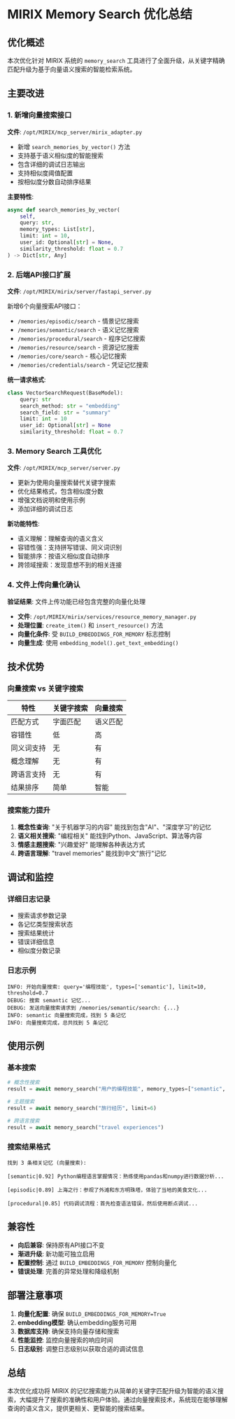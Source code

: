 # MIRIX Memory Search 优化总结

## 优化概述

本次优化针对 MIRIX 系统的 `memory_search` 工具进行了全面升级，从关键字精确匹配升级为基于向量语义搜索的智能检索系统。

## 主要改进

### 1. 新增向量搜索接口

**文件**: `/opt/MIRIX/mcp_server/mirix_adapter.py`

- 新增 `search_memories_by_vector()` 方法
- 支持基于语义相似度的智能搜索
- 包含详细的调试日志输出
- 支持相似度阈值配置
- 按相似度分数自动排序结果

**主要特性**:
```python
async def search_memories_by_vector(
    self, 
    query: str, 
    memory_types: List[str], 
    limit: int = 10,
    user_id: Optional[str] = None,
    similarity_threshold: float = 0.7
) -> Dict[str, Any]
```

### 2. 后端API接口扩展

**文件**: `/opt/MIRIX/mirix/server/fastapi_server.py`

新增6个向量搜索API接口：
- `/memories/episodic/search` - 情景记忆搜索
- `/memories/semantic/search` - 语义记忆搜索  
- `/memories/procedural/search` - 程序记忆搜索
- `/memories/resource/search` - 资源记忆搜索
- `/memories/core/search` - 核心记忆搜索
- `/memories/credentials/search` - 凭证记忆搜索

**统一请求格式**:
```python
class VectorSearchRequest(BaseModel):
    query: str
    search_method: str = "embedding"
    search_field: str = "summary"
    limit: int = 10
    user_id: Optional[str] = None
    similarity_threshold: float = 0.7
```

### 3. Memory Search 工具优化

**文件**: `/opt/MIRIX/mcp_server/server.py`

- 更新为使用向量搜索替代关键字搜索
- 优化结果格式，包含相似度分数
- 增强文档说明和使用示例
- 添加详细的调试日志

**新功能特性**:
- 语义理解：理解查询的语义含义
- 容错性强：支持拼写错误、同义词识别
- 智能排序：按语义相似度自动排序
- 跨领域搜索：发现意想不到的相关连接

### 4. 文件上传向量化确认

**验证结果**: 文件上传功能已经包含完整的向量化处理

- **文件**: `/opt/MIRIX/mirix/services/resource_memory_manager.py`
- **处理位置**: `create_item()` 和 `insert_resource()` 方法
- **向量化条件**: 受 `BUILD_EMBEDDINGS_FOR_MEMORY` 标志控制
- **向量生成**: 使用 `embedding_model().get_text_embedding()`

## 技术优势

### 向量搜索 vs 关键字搜索

| 特性 | 关键字搜索 | 向量搜索 |
|------|------------|----------|
| 匹配方式 | 字面匹配 | 语义匹配 |
| 容错性 | 低 | 高 |
| 同义词支持 | 无 | 有 |
| 概念理解 | 无 | 有 |
| 跨语言支持 | 无 | 有 |
| 结果排序 | 简单 | 智能 |

### 搜索能力提升

1. **概念性查询**: "关于机器学习的内容" 能找到包含"AI"、"深度学习"的记忆
2. **语义相关搜索**: "编程相关" 能找到Python、JavaScript、算法等内容
3. **情感主题搜索**: "兴趣爱好" 能理解各种表达方式
4. **跨语言理解**: "travel memories" 能找到中文"旅行"记忆

## 调试和监控

### 详细日志记录

- 搜索请求参数记录
- 各记忆类型搜索状态
- 搜索结果统计
- 错误详细信息
- 相似度分数记录

### 日志示例
```
INFO: 开始向量搜索: query='编程技能', types=['semantic'], limit=10, threshold=0.7
DEBUG: 搜索 semantic 记忆...
DEBUG: 发送向量搜索请求到 /memories/semantic/search: {...}
INFO: semantic 向量搜索完成，找到 5 条记忆
INFO: 向量搜索完成，总共找到 5 条记忆
```

## 使用示例

### 基本搜索
```python
# 概念性搜索
result = await memory_search("用户的编程技能", memory_types=["semantic", "procedural"])

# 主题搜索  
result = await memory_search("旅行经历", limit=6)

# 跨语言搜索
result = await memory_search("travel experiences")
```

### 搜索结果格式
```
找到 3 条相关记忆 (向量搜索):

[semantic|0.92] Python编程语言掌握情况：熟练使用pandas和numpy进行数据分析...

[episodic|0.89] 上海之行：参观了外滩和东方明珠塔，体验了当地的美食文化...

[procedural|0.85] 代码调试流程：首先检查语法错误，然后使用断点调试...
```

## 兼容性

- **向后兼容**: 保持原有API接口不变
- **渐进升级**: 新功能可独立启用
- **配置控制**: 通过 `BUILD_EMBEDDINGS_FOR_MEMORY` 控制向量化
- **错误处理**: 完善的异常处理和降级机制

## 部署注意事项

1. **向量化配置**: 确保 `BUILD_EMBEDDINGS_FOR_MEMORY=True`
2. **embedding模型**: 确认embedding服务可用
3. **数据库支持**: 确保支持向量存储和搜索
4. **性能监控**: 监控向量搜索的响应时间
5. **日志级别**: 调整日志级别以获取合适的调试信息

## 总结

本次优化成功将 MIRIX 的记忆搜索能力从简单的关键字匹配升级为智能的语义搜索，大幅提升了搜索的准确性和用户体验。通过向量搜索技术，系统现在能够理解查询的语义含义，提供更相关、更智能的搜索结果。
